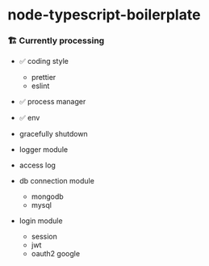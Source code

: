 # node-typescript-boilerplate

### 🏗 Currently processing

- ✅ coding style
  - prettier
  - eslint

- ✅ process manager

- ✅ env

- gracefully shutdown

- logger module

- access log

- db connection module
  - mongodb
  - mysql
  
- login module
  - session
  - jwt
  - oauth2 google
